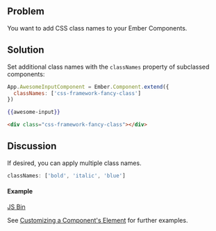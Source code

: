 ## Problem

You want to add CSS class names to your Ember Components.

## Solution

Set additional class names with the `classNames` property of subclassed components:

```js
App.AwesomeInputComponent = Ember.Component.extend({
  classNames: ['css-framework-fancy-class']  
})
```

```handlebars
{{awesome-input}}
```

```html
<div class="css-framework-fancy-class"></div>
```

## Discussion

If desired, you can apply multiple class names.

```js
classNames: ['bold', 'italic', 'blue']
```

#### Example

<a class="jsbin-embed" href="http://jsbin.com/ELiCOG/2/embed?live,js,output">JS Bin</a><script src="http://static.jsbin.com/js/embed.js"></script>

See [Customizing a Component's Element](/guides/components/customizing-a-components-element/) for further examples.
